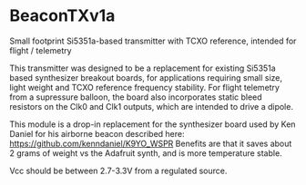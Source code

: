 # BeaconTXv1a
Small footprint Si5351a-based transmitter with TCXO reference, intended for flight / telemetry

This transmitter was designed to be a replacement for existing Si5351a based synthesizer breakout boards, for applications requiring small size, light weight and TCXO reference frequency stability. For flight telemetry from a supressure balloon, the board also incorporates static bleed resistors on the Clk0 and Clk1 outputs, which are intended to drive a dipole.

This module is a drop-in replacement for the synthesizer board used by Ken Daniel for his airborne beacon described here:  https://github.com/kenndaniel/K9YO_WSPR Benefits are that it saves about 2 grams of weight vs the Adafruit synth, and is more temperature stable.

Vcc should be between 2.7-3.3V from a regulated source.

